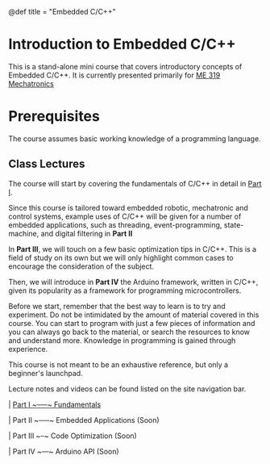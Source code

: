 @def title = "Embedded C/C++"
<!-- @def tags = ["syntax", "code"] -->
<!-- @def hascode = true -->
# Introduction to Embedded C/C++

<!-- \tableofcontents -->

This is a stand-alone mini course that covers introductory concepts of Embedded C/C++. It is currently presented primarily for [ME 319 Mechatronics](https://alsaibie.github.io/me319)

# Prerequisites
The course assumes basic working knowledge of a programming language.

## Class Lectures

The course will start by covering the fundamentals of C/C++ in detail in [Part I](part_i/introduction/index.html). 

Since this course is tailored toward embedded robotic, mechatronic and control systems, example uses of C/C++ will be given for a number of embedded applications, such as threading, event-programming, state-machine, and digital filtering in **Part II**

In **Part III**, we will touch on a few basic optimization tips in C/C++. This is a field of study on its own but we will only highlight common cases to encourage the consideration of the subject.

Then, we will introduce in **Part IV** the Arduino framework, written in C/C++, given its popularity as a framework for programming microcontrollers.

<!-- Finally, we will introduce the Robot-Operation-System framework (ROS), which is an increasingly popular framework written primarily in C++ and Python.  -->

Before we start, remember that the best way to learn is to try and experiment. Do not be intimidated by the amount of material covered in this course. You can start to program with just a few pieces of information and you can always go back to the material, or search the resources to know and understand more. Knowledge in programming is gained through experience. 

This course is not meant to be an exhaustive reference, but only a beginner's launchpad. 

Lecture notes and videos can be found listed on the site navigation bar.

| [Part I ~~~&ensp;&ensp;&ensp;~~~ Fundamentals](part_i/introduction/index.html) 

<!-- | [Part II](part_ii/introduction/index.html) ~~~&emsp;&ensp;~~~ | Embedded Applications -->
| Part II ~~~&emsp;&ensp;~~~ Embedded Applications (Soon)

<!-- | [Part III](part_iii/introduction/index.html) ~~~&ensp;~~~ | Code Optimization -->
| Part III ~~~&ensp;~~~ Code Optimization (Soon)

<!-- | [Part IV](part_iv/introduction/index.html) ~~~&ensp;&ensp;&ensp;~~~| Arduino API -->
| Part IV ~~~&ensp;&ensp;~~~ Arduino API (Soon)
